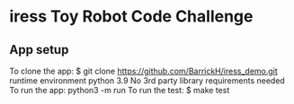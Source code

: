 # iress Toy Robot Code Challenge

## App setup

To clone the app: $ git clone https://github.com/BarrickH/iress_demo.git
runtime environment python 3.9
No 3rd party library requirements needed
To run the app: python3 -m run
To run the test: $ make test